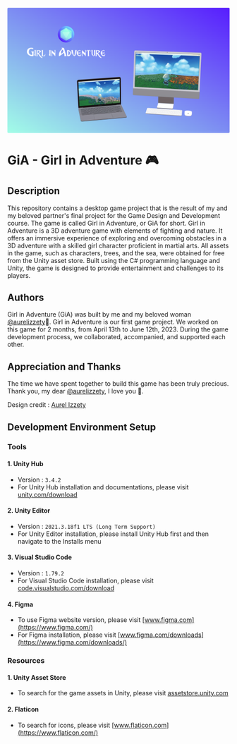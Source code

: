 ![](https://github.com/deandrasatriyosetiawan/girl-in-adventure/blob/main/Girl_in_Adventure.png)
# GiA - Girl in Adventure 🎮
## Description
This repository contains a desktop game project that is the result of my and my beloved partner's final project for the Game Design and Development course. The game is called Girl in Adventure, or GiA for short. Girl in Adventure is a 3D adventure game with elements of fighting and nature. It offers an immersive experience of exploring and overcoming obstacles in a 3D adventure with a skilled girl character proficient in martial arts. All assets in the game, such as characters, trees, and the sea, were obtained for free from the Unity asset store. Built using the C# programming language and Unity, the game is designed to provide entertainment and challenges to its players.
## Authors
Girl in Adventure (GiA) was built by me and my beloved woman [@aurelizzety](https://github.com/aurelizzety)🖤. Girl in Adventure is our first game project. We worked on this game for 2 months, from April 13th to June 12th, 2023. During the game development process, we collaborated, accompanied, and supported each other.
## Appreciation and Thanks
The time we have spent together to build this game has been truly precious. Thank you, my dear [@aurelizzety](https://github.com/aurelizzety), I love you 🖤.

Design credit : [Aurel Izzety](https://www.behance.net/gallery/173567409/GiA-Girl-in-Adventure-)

## Development Environment Setup
### Tools
#### 1. Unity Hub
- Version : `3.4.2`
- For Unity Hub installation and documentations, please visit [unity.com/download](https://unity.com/download)
#### 2. Unity Editor
- Version : `2021.3.18f1 LTS (Long Term Support)`
- For Unity Editor installation, please install Unity Hub first and then navigate to the Installs menu
#### 3. Visual Studio Code
- Version : `1.79.2`
- For Visual Studio Code installation, please visit [code.visualstudio.com/download](https://code.visualstudio.com/download)
#### 4. Figma
- To use Figma website version, please visit [www.figma.com](https://www.figma.com/)
- For Figma installation, please visit [www.figma.com/downloads](https://www.figma.com/downloads/)
### Resources
#### 1. Unity Asset Store
- To search for the game assets in Unity, please visit [assetstore.unity.com](https://assetstore.unity.com/)
#### 2. Flaticon
- To search for icons, please visit [www.flaticon.com](https://www.flaticon.com/)